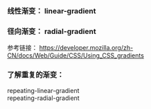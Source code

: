 ### 线性渐变： linear-gradient
### 径向渐变： radial-gradient

参考链接： https://developer.mozilla.org/zh-CN/docs/Web/Guide/CSS/Using_CSS_gradients

### 了解重复的渐变：
repeating-linear-gradient    
repeating-radial-gradient   